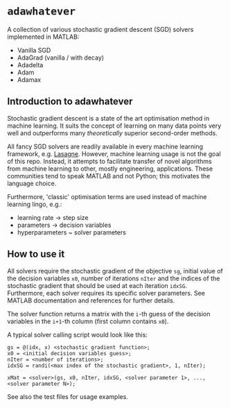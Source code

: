 # `adawhatever`
A collection of various stochastic gradient descent (SGD) solvers implemented in MATLAB:
* Vanilla SGD
* AdaGrad (vanilla / with decay)
* Adadelta
* Adam
* Adamax

## Introduction to adawhatever
Stochastic gradient descent is a state of the art optimisation method in machine learning. It suits the concept of learning on many data points very well and outperforms many _theoretically_ superior second-order methods.

All fancy SGD solvers are readily available in every machine learning framework, e.g. [Lasagne](https://github.com/Lasagne/Lasagne). However, machine learning usage is not the goal of this repo. Instead, it attempts to facilitate transfer of novel algorithms from machine learning to other, mostly engineering, applications. These communities tend to speak MATLAB and not Python; this motivates the language choice.

Furthermore, 'classic' optimisation terms are used instead of machine learning lingo, e.g.:
* learning rate -> step size
* parameters -> decision variables
* hyperparameters ~ solver parameters

## How to use it
All solvers require the stochastic gradient of the objective `sg`, initial value of the decision variables `x0`, number of iterations `nIter` and the indices of the stochastic gradient that should be used at each iteration `idxSG`. Furthermore, each solver requires its specific solver parameters. See MATLAB documentation and references for further details.

The solver function returns a matrix with the `i`-th guess of the decision variables in the `i+1`-th column (first column contains `x0`).

A typical solver calling script would look like this:
```
gs = @(idx, x) <stochastic gradient function>;
x0 = <initial decision variables guess>;
nIter = <number of iterations>;
idxSG = randi(<max index of the stochastic gradient>, 1, nIter);

xMat = <solver>(gs, x0, nIter, idxSG, <solver parameter 1>, ..., <solver parameter N>);
```

See also the test files for usage examples.
